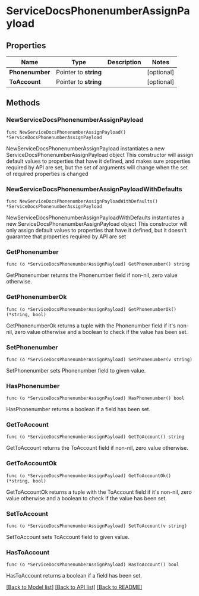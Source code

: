 # ServiceDocsPhonenumberAssignPayload

## Properties

Name | Type | Description | Notes
------------ | ------------- | ------------- | -------------
**Phonenumber** | Pointer to **string** |  | [optional] 
**ToAccount** | Pointer to **string** |  | [optional] 

## Methods

### NewServiceDocsPhonenumberAssignPayload

`func NewServiceDocsPhonenumberAssignPayload() *ServiceDocsPhonenumberAssignPayload`

NewServiceDocsPhonenumberAssignPayload instantiates a new ServiceDocsPhonenumberAssignPayload object
This constructor will assign default values to properties that have it defined,
and makes sure properties required by API are set, but the set of arguments
will change when the set of required properties is changed

### NewServiceDocsPhonenumberAssignPayloadWithDefaults

`func NewServiceDocsPhonenumberAssignPayloadWithDefaults() *ServiceDocsPhonenumberAssignPayload`

NewServiceDocsPhonenumberAssignPayloadWithDefaults instantiates a new ServiceDocsPhonenumberAssignPayload object
This constructor will only assign default values to properties that have it defined,
but it doesn't guarantee that properties required by API are set

### GetPhonenumber

`func (o *ServiceDocsPhonenumberAssignPayload) GetPhonenumber() string`

GetPhonenumber returns the Phonenumber field if non-nil, zero value otherwise.

### GetPhonenumberOk

`func (o *ServiceDocsPhonenumberAssignPayload) GetPhonenumberOk() (*string, bool)`

GetPhonenumberOk returns a tuple with the Phonenumber field if it's non-nil, zero value otherwise
and a boolean to check if the value has been set.

### SetPhonenumber

`func (o *ServiceDocsPhonenumberAssignPayload) SetPhonenumber(v string)`

SetPhonenumber sets Phonenumber field to given value.

### HasPhonenumber

`func (o *ServiceDocsPhonenumberAssignPayload) HasPhonenumber() bool`

HasPhonenumber returns a boolean if a field has been set.

### GetToAccount

`func (o *ServiceDocsPhonenumberAssignPayload) GetToAccount() string`

GetToAccount returns the ToAccount field if non-nil, zero value otherwise.

### GetToAccountOk

`func (o *ServiceDocsPhonenumberAssignPayload) GetToAccountOk() (*string, bool)`

GetToAccountOk returns a tuple with the ToAccount field if it's non-nil, zero value otherwise
and a boolean to check if the value has been set.

### SetToAccount

`func (o *ServiceDocsPhonenumberAssignPayload) SetToAccount(v string)`

SetToAccount sets ToAccount field to given value.

### HasToAccount

`func (o *ServiceDocsPhonenumberAssignPayload) HasToAccount() bool`

HasToAccount returns a boolean if a field has been set.


[[Back to Model list]](../README.md#documentation-for-models) [[Back to API list]](../README.md#documentation-for-api-endpoints) [[Back to README]](../README.md)


